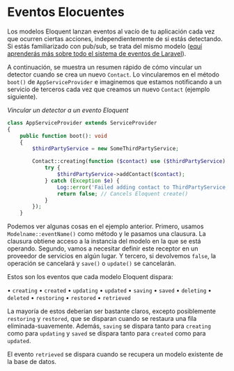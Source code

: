 # Eventos Elocuentes

Los modelos Eloquent lanzan eventos al vacío de tu aplicación cada vez que ocurren ciertas acciones, independientemente de si estás detectando. Si estás familiarizado con pub/sub, se trata del mismo modelo ([equí aprenderás más sobre todo el sistema de eventos de Laravel](../queues-jobs-events-broadcasting-and-the-scheduler/queques.html)).

A continuación, se muestra un resumen rápido de cómo vincular un detector cuando se crea un nuevo `Contact`. Lo vincularemos en el método `boot()` de `AppServiceProvider` e imaginemos que estamos notificando a un servicio de terceros cada vez que creamos un nuevo `Contact` (ejemplo siguiente).

_Vincular un detector a un evento Eloquent_
```php
class AppServiceProvider extends ServiceProvider
{
    public function boot(): void
    {
        $thirdPartyService = new SomeThirdPartyService;

        Contact::creating(function ($contact) use ($thirdPartyService) {
            try {
                $thirdPartyService->addContact($contact);
            } catch (Exception $e) {
                Log::error('Failed adding contact to ThirdPartyService; canceled.');
                return false; // Cancels Eloquent create()
            }
        });
    }
```

Podemos ver algunas cosas en el ejemplo anterior. Primero, usamos `Modelname::eventName()` como método y le pasamos una clausura. La clausura obtiene acceso a la instancia del modelo en la que se está operando. Segundo, vamos a necesitar definir este receptor en un proveedor de servicios en algún lugar. Y tercero, si devolvemos `false`, la operación se cancelará y `save()` o `update()` se cancelarán.

Estos son los eventos que cada modelo Eloquent dispara:

• `creating`
• `created`
• `updating`
• `updated`
• `saving`
• `saved`
• `deleting`
• `deleted`
• `restoring`
• `restored`
• `retrieved`

La mayoría de estos deberían ser bastante claros, excepto posiblemente `restoring` y `restored`, que se disparan cuando se restaura una fila eliminada-suavemente. Además, `saving` se dispara tanto para `creating` como para `updating` y `saved` se dispara tanto para `created` como para `updated`.

El evento `retrieved` se dispara cuando se recupera un modelo existente de la base de datos.

